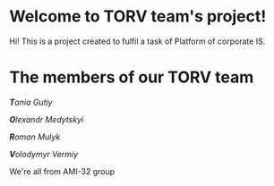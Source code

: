 # Welcome to TORV team's project!

Hi! This is a project created to fulfil a task of Platform of corporate IS.

# The members of our TORV team

***T**ania Gutiy*

***O**lexandr Medytskyi*

***R**oman Mulyk*

***V**olodymyr Vermiy*

We're all from AMI-32 group
